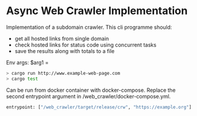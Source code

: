 # Async Web Crawler Implementation

Implementation of a subdomain crawler. This cli programme should:
* get all hosted links from single domain
* check hosted links for status code using concurrent tasks
* save the results along with totals to a file

Env args:
$arg1 = <url-to-crawl> 

```sh
> cargo run http://www.example-web-page.com
> cargo test
```

Can be run from docker container with docker-compose. Replace the second entrypoint argument in /web_crawler/docker-compose.yml.

```sh
entrypoint: ["/web_crawler/target/release/crw", "https://example.org"]
```
